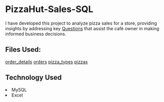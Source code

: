# PizzaHut-Sales-SQL
I have developed this project to analyze pizza sales for a store, providing insights by addressing key <a href="https://github.com/HemangTaori/PizzaHut-Sales-SQL/blob/main/Questions.txt">Questions</a> that assist the café owner in making informed business decisions.

## Files Used:
<a href="https://github.com/HemangTaori/PizzaHut-Sales-SQL/blob/main/order_details.csv">order_details</a>
<a href="https://github.com/HemangTaori/PizzaHut-Sales-SQL/blob/main/orders.csv">orders</a>
<a href="https://github.com/HemangTaori/PizzaHut-Sales-SQL/blob/main/pizza_types.csv">pizza_types</a>
<a href="https://github.com/HemangTaori/PizzaHut-Sales-SQL/blob/main/pizzas.csv">pizzas</a>

## Technology Used
<li> MySQL</li>
<li> Excel</li>
